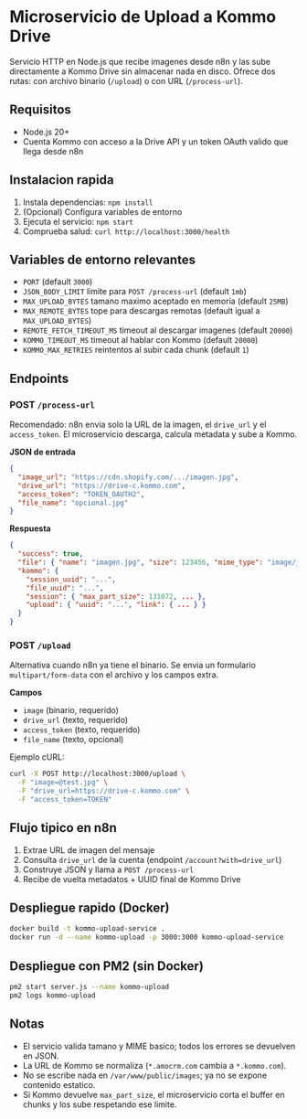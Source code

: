 # Microservicio de Upload a Kommo Drive

Servicio HTTP en Node.js que recibe imagenes desde n8n y las sube directamente a Kommo Drive sin almacenar nada en disco. Ofrece dos rutas: con archivo binario (`/upload`) o con URL (`/process-url`).

## Requisitos
- Node.js 20+
- Cuenta Kommo con acceso a la Drive API y un token OAuth valido que llega desde n8n

## Instalacion rapida
1. Instala dependencias: `npm install`
2. (Opcional) Configura variables de entorno
3. Ejecuta el servicio: `npm start`
4. Comprueba salud: `curl http://localhost:3000/health`

## Variables de entorno relevantes
- `PORT` (default `3000`)
- `JSON_BODY_LIMIT` limite para `POST /process-url` (default `1mb`)
- `MAX_UPLOAD_BYTES` tamano maximo aceptado en memoria (default `25MB`)
- `MAX_REMOTE_BYTES` tope para descargas remotas (default igual a `MAX_UPLOAD_BYTES`)
- `REMOTE_FETCH_TIMEOUT_MS` timeout al descargar imagenes (default `20000`)
- `KOMMO_TIMEOUT_MS` timeout al hablar con Kommo (default `20000`)
- `KOMMO_MAX_RETRIES` reintentos al subir cada chunk (default `1`)

## Endpoints

### POST `/process-url`
Recomendado: n8n envia solo la URL de la imagen, el `drive_url` y el `access_token`. El microservicio descarga, calcula metadata y sube a Kommo.

**JSON de entrada**
```json
{
  "image_url": "https://cdn.shopify.com/.../imagen.jpg",
  "drive_url": "https://drive-c.kommo.com",
  "access_token": "TOKEN_OAUTH2",
  "file_name": "opcional.jpg"
}
```

**Respuesta**
```json
{
  "success": true,
  "file": { "name": "imagen.jpg", "size": 123456, "mime_type": "image/jpeg" },
  "kommo": {
    "session_uuid": "...",
    "file_uuid": "...",
    "session": { "max_part_size": 131072, ... },
    "upload": { "uuid": "...", "link": { ... } }
  }
}
```

### POST `/upload`
Alternativa cuando n8n ya tiene el binario. Se envia un formulario `multipart/form-data` con el archivo y los campos extra.

**Campos**
- `image` (binario, requerido)
- `drive_url` (texto, requerido)
- `access_token` (texto, requerido)
- `file_name` (texto, opcional)

Ejemplo cURL:
```bash
curl -X POST http://localhost:3000/upload \
  -F "image=@test.jpg" \
  -F "drive_url=https://drive-c.kommo.com" \
  -F "access_token=TOKEN"
```

## Flujo tipico en n8n
1. Extrae URL de imagen del mensaje
2. Consulta `drive_url` de la cuenta (endpoint `/account?with=drive_url`)
3. Construye JSON y llama a `POST /process-url`
4. Recibe de vuelta metadatos + UUID final de Kommo Drive

## Despliegue rapido (Docker)
```bash
docker build -t kommo-upload-service .
docker run -d --name kommo-upload -p 3000:3000 kommo-upload-service
```

## Despliegue con PM2 (sin Docker)
```bash
pm2 start server.js --name kommo-upload
pm2 logs kommo-upload
```

## Notas
- El servicio valida tamano y MIME basico; todos los errores se devuelven en JSON.
- La URL de Kommo se normaliza (`*.amocrm.com` cambia a `*.kommo.com`).
- No se escribe nada en `/var/www/public/images`; ya no se expone contenido estatico.
- Si Kommo devuelve `max_part_size`, el microservicio corta el buffer en chunks y los sube respetando ese limite.

